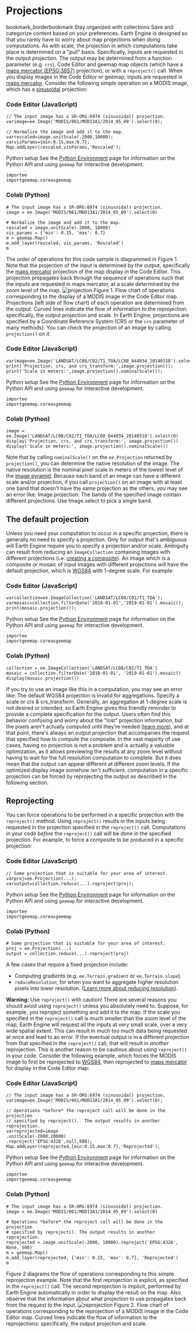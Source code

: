  
#  Projections
bookmark_borderbookmark Stay organized with collections  Save and categorize content based on your preferences.
Earth Engine is designed so that you rarely have to worry about map projections when doing computations. As with scale, the projection in which computations take place is determined on a "pull" basis. Specifically, inputs are requested in the output projection. The output may be determined from a function parameter (e.g. `crs`), Code Editor and geemap map objects (which have a [maps mercator (EPSG:3857)](http://epsg.io/3857) projection), or with a `reproject()` call. When you display images in the Code Editor or geemap, inputs are requested in [maps mercator](http://epsg.io/3857). Consider the following simple operation on a MODIS image, which has a [sinusoidal](http://spatialreference.org/ref/sr-org/6974/) projection:
### Code Editor (JavaScript)
```
// The input image has a SR-ORG:6974 (sinusoidal) projection.
varimage=ee.Image('MODIS/061/MOD13A1/2014_05_09').select(0);

// Normalize the image and add it to the map.
varrescaled=image.unitScale(-2000,10000);
varvisParams={min:0.15,max:0.7};
Map.addLayer(rescaled,visParams,'Rescaled');
```
Python setup
See the [ Python Environment](https://developers.google.com/earth-engine/guides/python_install) page for information on the Python API and using `geemap` for interactive development.
```
importee
importgeemap.coreasgeemap
```

### Colab (Python)
```
# The input image has a SR-ORG:6974 (sinusoidal) projection.
image = ee.Image('MODIS/061/MOD13A1/2014_05_09').select(0)

# Normalize the image and add it to the map.
rescaled = image.unitScale(-2000, 10000)
vis_params = {'min': 0.15, 'max': 0.7}
m = geemap.Map()
m.add_layer(rescaled, vis_params, 'Rescaled')
m
```

The order of operations for this code sample is diagrammed in Figure 1. Note that the projection of the input is determined by the output, specifically the [maps mercator](http://epsg.io/3857) projection of the map display in the Code Editor. This projection propagates back through the sequence of operations such that the inputs are requested in maps mercator, at a scale determined by the zoom level of the map.
![projection](https://developers.google.com/static/earth-engine/images/Projection.png) Figure 1. Flow chart of operations corresponding to the display of a MODIS image in the Code Editor map. Projections (left side of flow chart) of each operation are determined from the output. Curved lines indicate the flow of information to the reprojection: specifically, the output projection and scale. 
In Earth Engine, projections are specified by a Coordinate Reference System (CRS or the `crs` parameter of many methods). You can check the projection of an image by calling `projection()` on it:
### Code Editor (JavaScript)
```
varimage=ee.Image('LANDSAT/LC08/C02/T1_TOA/LC08_044034_20140318').select(0);
print('Projection, crs, and crs_transform:',image.projection());
print('Scale in meters:',image.projection().nominalScale());
```
Python setup
See the [ Python Environment](https://developers.google.com/earth-engine/guides/python_install) page for information on the Python API and using `geemap` for interactive development.
```
importee
importgeemap.coreasgeemap
```

### Colab (Python)
```
image = ee.Image('LANDSAT/LC08/C02/T1_TOA/LC08_044034_20140318').select(0)
display('Projection, crs, and crs_transform:', image.projection())
display('Scale in meters:', image.projection().nominalScale())
```

Note that by calling `nominalScale()` on the `ee.Projection` returned by `projection()`, you can determine the native resolution of the image. The native resolution is the nominal pixel scale in meters of the lowest level of the [image pyramid](https://developers.google.com/earth-engine/guides/scale#image-pyramids). Because each band of an image can have a different scale and/or projection, if you call `projection()` on an image with at least one band that doesn't have the same projection as the others, you may see an error like:
Image.projection: The bands of the specified image contain different projections. Use Image.select to pick a single band.
##  The default projection 
Unless you need your computation to occur in a specific projection, there is generally no need to specify a projection. Only for output that's ambiguous will Earth Engine require you to specify a projection and/or scale. Ambiguity can result from reducing an `ImageCollection` containing images with different projections (i.e. [creating a composite](https://developers.google.com/earth-engine/guides/ic_reducing#projection)). An image which is a composite or mosaic of input images with different projections will have the default projection, which is [WGS84](https://epsg.io/4326) with 1-degree scale. For example:
### Code Editor (JavaScript)
```
varcollection=ee.ImageCollection('LANDSAT/LC08/C02/T1_TOA');
varmosaic=collection.filterDate('2018-01-01','2019-01-01').mosaic();
print(mosaic.projection());
```
Python setup
See the [ Python Environment](https://developers.google.com/earth-engine/guides/python_install) page for information on the Python API and using `geemap` for interactive development.
```
importee
importgeemap.coreasgeemap
```

### Colab (Python)
```
collection = ee.ImageCollection('LANDSAT/LC08/C02/T1_TOA')
mosaic = collection.filterDate('2018-01-01', '2019-01-01').mosaic()
display(mosaic.projection())
```

If you try to use an image like this in a computation, you may see an error like:
The default WGS84 projection is invalid for aggregations. Specify a scale or crs & crs_transform.
Generally, an aggregation at 1-degree scale is not desired or intended, so Earth Engine gives this friendly reminder to provide a complete specification for the output.
Users often find this behavior confusing and worry about the "lost" projection information, but the pixels aren't actually computed until they're needed ([learn more](https://developers.google.com/earth-engine/guides/deferred_execution)), and at that point, there's always an output projection that accompanies the request that specified how to compute the composite.
In the vast majority of use cases, having no projection is not a problem and is actually a valuable optimization, as it allows previewing the results at any zoom level without having to wait for the full resolution computation to complete. But it does mean that the output can appear different at different zoom levels.
If the optimized display image somehow isn't sufficient, computation in a specific projection can be forced by reprojecting the output as described in the following section.
## Reprojecting
You can force operations to be performed in a specific projection with the `reproject()` method. Using `reproject()` results in the inputs being requested in the projection specified in the `reproject()` call. Computations in your code _before_ the `reproject()` call will be done in the specified projection. For example, to force a composite to be produced in a specific projection:
### Code Editor (JavaScript)
```
// Some projection that is suitable for your area of interest.
varproj=ee.Projection(...);
varoutput=collection.reduce(...).reproject(proj);
```
Python setup
See the [ Python Environment](https://developers.google.com/earth-engine/guides/python_install) page for information on the Python API and using `geemap` for interactive development.
```
importee
importgeemap.coreasgeemap
```

### Colab (Python)
```
# Some projection that is suitable for your area of interest.
proj = ee.Projection(...)
output = collection.reduce(...).reproject(proj)
```

A few cases that require a fixed projection include: 
  * Computing gradients (e.g. `ee.Terrain.gradient` or `ee.Terrain.slope`).
  * `reduceResolution`, for when you want to aggregate higher resolution pixels into lower resolution. ([Learn more about reducing resolution](https://developers.google.com/earth-engine/guides/resample#reduce-resolution)).

**Warning:** Use `reproject()` with caution! 
There are several reasons you should avoid using `reproject()` unless you absolutely need to. Suppose, for example, you reproject something and add it to the map. If the scale you specified in the `reproject()` call is much smaller than the zoom level of the map, Earth Engine will request all the inputs at very small scale, over a very wide spatial extent. This can result in much too much data being requested at once and lead to an error.
If the eventual output is in a different projection from that specified in the `reproject()` call, that will result in _another_ reprojection. This is another reason to be cautious about using `reproject()` in your code. Consider the following example, which forces the MODIS image to first be reprojected to [WGS84](https://epsg.io/4326), then reprojected to [maps mercator](http://epsg.io/3857) for display in the Code Editor map:
### Code Editor (JavaScript)
```
// The input image has a SR-ORG:6974 (sinusoidal) projection.
varimage=ee.Image('MODIS/061/MOD13A1/2014_05_09').select(0);

// Operations *before* the reproject call will be done in the projection
// specified by reproject().  The output results in another reprojection.
varreprojected=image
.unitScale(-2000,10000)
.reproject('EPSG:4326',null,500);
Map.addLayer(reprojected,{min:0.15,max:0.7},'Reprojected');
```
Python setup
See the [ Python Environment](https://developers.google.com/earth-engine/guides/python_install) page for information on the Python API and using `geemap` for interactive development.
```
importee
importgeemap.coreasgeemap
```

### Colab (Python)
```
# The input image has a SR-ORG:6974 (sinusoidal) projection.
image = ee.Image('MODIS/061/MOD13A1/2014_05_09').select(0)

# Operations *before* the reproject call will be done in the projection
# specified by reproject(). The output results in another reprojection.
reprojected = image.unitScale(-2000, 10000).reproject('EPSG:4326', None, 500)
m = geemap.Map()
m.add_layer(reprojected, {'min': 0.15, 'max': 0.7}, 'Reprojected')
m
```

Figure 2 diagrams the flow of operations corresponding to this simple reprojection example. Note that the first reprojection is explicit, as specified in the `reproject()` call. The second reprojection is implicit, performed by Earth Engine automatically in order to display the result on the map. Also observe that the information about what projection to use propagates back from the request to the input.
![reprojection](https://developers.google.com/static/earth-engine/images/Reprojection.png) Figure 2. Flow chart of operations corresponding to the reprojection of a MODIS image in the Code Editor map. Curved lines indicate the flow of information to the reprojections: specifically, the output projection and scale. 
